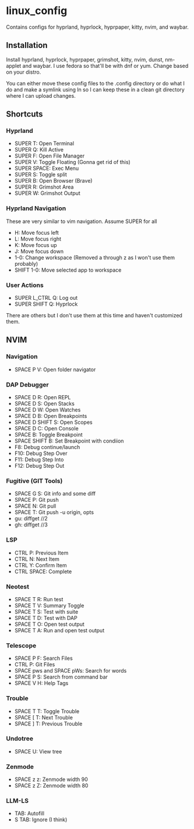 # linux_config

Contains configs for hyprland, hyprlock, hyprpaper, kitty, nvim, and waybar.

## Installation

Install hyprland, hyprlock, hyprpaper, grimshot, kitty, nvim, dunst, nm-applet and waybar. I use fedora so that'll be with dnf or yum. Change based on your distro.

You can either move these config files to the .config directory or do what I do and make a symlink using ln so I can keep these in a clean git directory where I can upload changes.

## Shortcuts

### Hyprland
* SUPER T: Open Terminal
* SUPER Q: Kill Active
* SUPER F: Open File Manager
* SUPER V: Toggle Floating (Gonna get rid of this)
* SUPER SPACE: Exec Menu
* SUPER S: Toggle split
* SUPER B: Open Browser (Brave)
* SUPER R: Grimshot Area
* SUPER W: Grimshot Output

### Hyprland Navigation
These are very similar to vim navigation. Assume SUPER for all
* H: Move focus left
* L: Move focus right
* K: Move focus up
* J: Move focus down
* 1-0: Change workspace (Removed a through z as I won't use them probably)
* SHIFT 1-0: Move selected app to workspace

### User Actions
* SUPER L_CTRL Q: Log out
* SUPER SHIFT Q: Hyprlock

There are others but I don't use them at this time and haven't customized them.


## NVIM

### Navigation
* SPACE P V: Open folder navigator

### DAP Debugger
* SPACE D R: Open REPL
* SPACE D S: Open Stacks
* SPACE D W: Open Watches
* SPACE D B: Open Breakpoints
* SPACE D SHIFT S: Open Scopes
* SPACE D C: Open Console
* SPACE B: Toggle Breakpoint
* SPACE SHIFT B: Set Breakpoint with condiion
* F8: Debug continue/launch
* F10: Debug Step Over
* F11: Debug Step Into
* F12: Debug Step Out

### Fugitive (GIT Tools)
* SPACE G S: Git info and some diff
* SPACE P: Git push
* SPACE N: Git pull
* SPACE T: Git push -u origin, opts
* gu: diffget //2
* gh: diffget //3

### LSP
* CTRL P: Previous Item
* CTRL N: Next Item
* CTRL Y: Confirm Item
* CTRL SPACE: Complete

### Neotest
* SPACE T R: Run test
* SPACE T V: Summary Toggle
* SPACE T S: Test with suite
* SPACE T D: Test with DAP
* SPACE T O: Open test output
* SPACE T A: Run and open test output

### Telescope
* SPACE P F: Search Files
* CTRL P: Git Files
* SPACE pws and SPACE pWs: Search for words
* SPACE P S: Search from command bar
* SPACE V H: Help Tags

### Trouble
* SPACE T T: Toggle Trouble
* SPACE [ T: Next Trouble
* SPACE ] T: Previous Trouble

### Undotree
* SPACE U: View tree

### Zenmode
* SPACE z z: Zenmode width 90
* SPACE z Z: Zenmode width 80

### LLM-LS
* TAB: Autofill
* S TAB: Ignore (I think)
